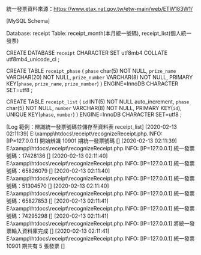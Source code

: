 ﻿統一發票資料來源：https://www.etax.nat.gov.tw/etw-main/web/ETW183W1/

[MySQL Schema]

Database: receipt
Table: receipt_month(本月統一號碼), receipt_list(個人統一發票)

CREATE DATABASE `receipt` CHARACTER SET utf8mb4 COLLATE utf8mb4_unicode_ci ;

CREATE TABLE `receipt_phase` (
    `phase` char(5) NOT NULL,
    `prize_name` VARCHAR(20)  NOT NULL,
    `prize_number` VARCHAR(8)  NOT NULL,
    PRIMARY KEY(`phase`, `prize_name`, `prize_number`)
) ENGINE=InnoDB CHARACTER SET=utf8 ;

CREATE TABLE `receipt_list` (
    `id` INT(5) NOT NULL auto_increment,
    `phase` char(5) NOT NULL,
    `number` VARCHAR(8)  NOT NULL,
    PRIMARY KEY(`id`),
    UNIQUE KEY(`phase`, `number`)
) ENGINE=InnoDB CHARACTER SET=utf8 ;

[Log 範例：辨識統一發票號碼並儲存至資料表 receipt_list]
[2020-02-13 02:11:39] E:\xampp\htdocs\receipt\recognizeReceipt.php.INFO: [IP=127.0.0.1] 開始辨識 10901 期統一發票號碼 []
[2020-02-13 02:11:39] E:\xampp\htdocs\receipt\recognizeReceipt.php.INFO: [IP=127.0.0.1] 統一發票號碼：17428136 []
[2020-02-13 02:11:40] E:\xampp\htdocs\receipt\recognizeReceipt.php.INFO: [IP=127.0.0.1] 統一發票號碼：65826079 []
[2020-02-13 02:11:40] E:\xampp\htdocs\receipt\recognizeReceipt.php.INFO: [IP=127.0.0.1] 統一發票號碼：51304570 []
[2020-02-13 02:11:40] E:\xampp\htdocs\receipt\recognizeReceipt.php.INFO: [IP=127.0.0.1] 統一發票號碼：65827853 []
[2020-02-13 02:11:41] E:\xampp\htdocs\receipt\recognizeReceipt.php.INFO: [IP=127.0.0.1] 統一發票號碼：74295298 []
[2020-02-13 02:11:41] E:\xampp\htdocs\receipt\recognizeReceipt.php.INFO: [IP=127.0.0.1] 將統一發票輸入資料庫完成 []
[2020-02-13 02:11:41] E:\xampp\htdocs\receipt\recognizeReceipt.php.INFO: [IP=127.0.0.1] 統一發票 10901 期共有 5 張發票 []
